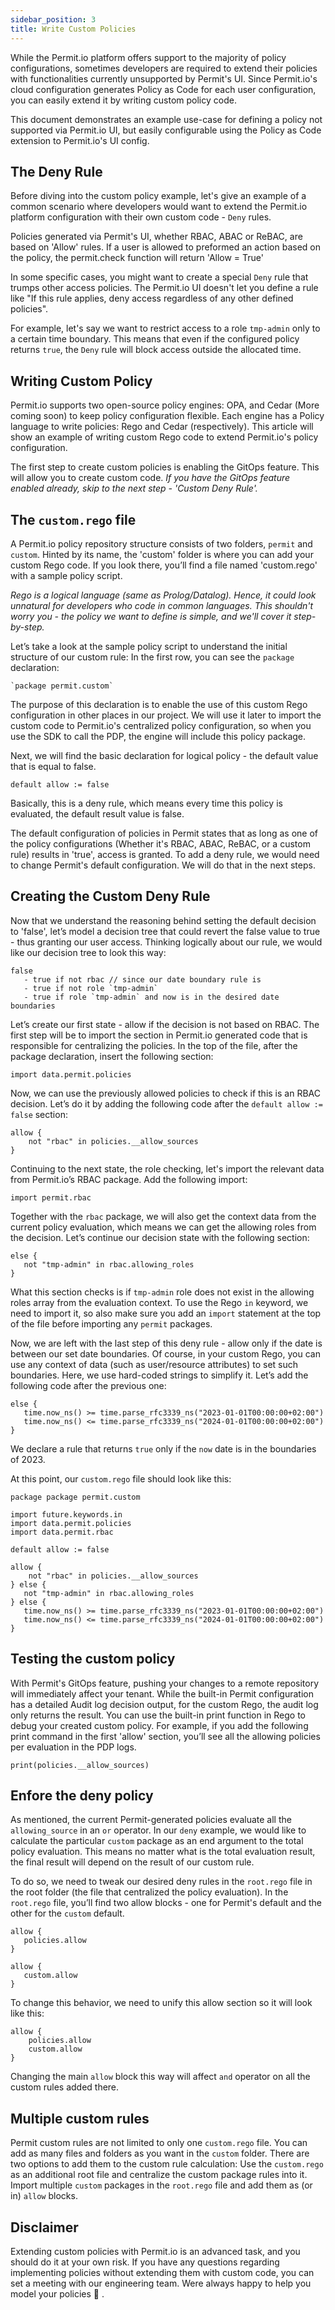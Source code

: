 ```yaml
---
sidebar_position: 3
title: Write Custom Policies
---
```


While the Permit.io platform offers support to the majority of policy configurations, sometimes developers are required to extend their policies with functionalities currently unsupported by Permit's UI.
Since Permit.io's cloud configuration generates Policy as Code for each user configuration, you can easily extend it by writing custom policy code.

This document demonstrates an example use-case for defining a policy not supported via Permit.io UI, but easily configurable using the Policy as Code extension to Permit.io's UI config.

##  The Deny Rule
Before diving into the custom policy example, let's give an example of a common scenario where developers would want to extend the Permit.io platform configuration with their own custom code - `Deny` rules.

Policies generated via Permit's UI, whether RBAC, ABAC or ReBAC, are based on 'Allow' rules. If a user is allowed to preformed an action based on the policy, the permit.check function will return 'Allow = True'

In some specific cases, you might want to create a special `Deny` rule that trumps other access policies. The Permit.io UI doesn't let you define a rule like "If this rule applies, deny access regardless of any other defined policies". 

For example, let's say we want to restrict access to a role `tmp-admin` only to a certain time boundary. This means that even if the configured policy returns `true`, the `Deny` rule will block access outside the allocated time.

## Writing Custom Policy
Permit.io supports two open-source policy engines: OPA, and Cedar (More coming soon) to keep policy configuration flexible.
Each engine has a Policy language to write policies: Rego and Cedar (respectively). This article will show an example of writing custom Rego code to extend Permit.io's policy configuration.

The first step to create custom policies is enabling the GitOps feature. This will allow you to create custom code.
_If you have the GitOps feature enabled already, skip to the next step - 'Custom Deny Rule'._

## The `custom.rego` file
A Permit.io policy repository structure consists of two folders, `permit` and `custom`.
Hinted by its name, the 'custom' folder is where you can add your custom Rego code. If you look there, you’ll find a file named 'custom.rego' with a sample policy script.

_Rego is a logical language (same as Prolog/Datalog). Hence, it could look unnatural for developers who code in common languages. This shouldn't worry you - the policy we want to define is simple, and we'll cover it step-by-step._

Let’s take a look at the sample policy script to understand the initial structure of our custom rule:
In the first row, you can see the `package` declaration:

```
`package permit.custom` 
```
The purpose of this declaration is to enable the use of this custom Rego configuration in other places in our project.
We will use it later to import the custom code to Permit.io's centralized policy configuration, so when you use the SDK to call the PDP, the engine will include this policy package.

Next, we will find the basic declaration for logical policy - the default value that is equal to false.
```
default allow := false
```
Basically, this is a deny rule, which means every time this policy is evaluated, the default result value is false.

The default configuration of policies in Permit states that as long as one of the policy configurations (Whether it's RBAC, ABAC, ReBAC, or a custom rule) results in 'true', access is granted. 
To add a deny rule, we would need to change Permit's default configuration. We will do that in the next steps. 

## Creating the Custom Deny Rule

Now that we understand the reasoning behind setting the default decision to 'false', let’s model a decision tree that could revert the false value to true - thus granting our user access. 
Thinking logically about our rule, we would like our decision tree to look this way:

```
false
   - true if not rbac // since our date boundary rule is 
   - true if not role `tmp-admin`
   - true if role `tmp-admin` and now is in the desired date boundaries
```

Let’s create our first state - allow if the decision is not based on RBAC.
The first step will be to import the section in Permit.io generated code that is responsible for centralizing the policies. In the top of the file, after the package declaration, insert the following section:

```
import data.permit.policies
```
Now, we can use the previously allowed policies to check if this is an RBAC decision.
Let’s do it by adding the following code after the `default allow := false` section:
```
allow {
    not "rbac" in policies.__allow_sources
}
```

Continuing to the next state, the role checking, let's import the relevant data from Permit.io’s RBAC package. Add the following import:

```
import permit.rbac
```

Together with the `rbac` package, we will also get the context data from the current policy evaluation, which means we can get the allowing roles from the decision.
Let’s continue our decision state with the following section:

```
else {
   not "tmp-admin" in rbac.allowing_roles
}
```
What this section checks is if `tmp-admin` role does not exist in the allowing roles array from the evaluation context.
To use the Rego `in` keyword, we need to import it, so also make sure you add an `import` statement at the top of the file before importing any `permit` packages.

Now, we are left with the last step of this deny rule - allow only if the date is between our set date boundaries.
Of course, in your custom Rego, you can use any context of data (such as user/resource attributes) to set such boundaries. Here, we use hard-coded strings to simplify it.
Let’s add the following code after the previous one:
```
else {
   time.now_ns() >= time.parse_rfc3339_ns("2023-01-01T00:00:00+02:00")
   time.now_ns() <= time.parse_rfc3339_ns("2024-01-01T00:00:00+02:00")
}
```
We declare a rule that returns `true` only if the `now` date is in the boundaries of 2023.

At this point, our `custom.rego` file should look like this:
```
package package permit.custom

import future.keywords.in
import data.permit.policies
import data.permit.rbac

default allow := false

allow {
    not "rbac" in policies.__allow_sources
} else {
   not "tmp-admin" in rbac.allowing_roles
} else {
   time.now_ns() >= time.parse_rfc3339_ns("2023-01-01T00:00:00+02:00")
   time.now_ns() <= time.parse_rfc3339_ns("2024-01-01T00:00:00+02:00")
}
```

## Testing the custom policy
With Permit's GitOps feature, pushing your changes to a remote repository will immediately affect your tenant.
While the built-in Permit configuration has a detailed Audit log decision output, for the custom Rego, the audit log only returns the result.
You can use the built-in print function in Rego to debug your created custom policy.
For example, if you add the following print command in the first 'allow' section, you’ll see all the allowing policies per evaluation in the PDP logs.
```
print(policies.__allow_sources)
```

## Enfore the deny policy
As mentioned, the current Permit-generated policies evaluate all the `allowing_source` in an `or` operator.
In our `deny` example, we would like to calculate the particular `custom` package as an end argument to the total policy evaluation.
This means no matter what is the total evaluation result, the final result will depend on the result of our custom rule.

To do so, we need to tweak our desired deny rules in the `root.rego` file in the root folder (the file that centralized the policy evaluation).
In the `root.rego` file, you’ll find two allow blocks - one for Permit's default and the other for the `custom` default.

```
allow {
   policies.allow
}

allow {
   custom.allow
}
```
To change this behavior, we need to unify this allow section so it will look like this:
```
allow {
    policies.allow
    custom.allow
}
```
Changing the main `allow` block this way will affect `and` operator on all the custom rules added there.

## Multiple custom rules
Permit custom rules are not limited to only one `custom.rego` file.
You can add as many files and folders as you want in the `custom` folder. There are two options to add them to the custom rule calculation:
Use the `custom.rego` as an additional root file and centralize the custom package rules into it.
Import multiple `custom` packages in the `root.rego` file and add them as (or in) `allow` blocks.

## Disclaimer
Extending custom policies with Permit.io is an advanced task, and you should do it at your own risk.
If you have any questions regarding implementing policies without extending them with custom code, you can set a meeting with our engineering team. Were always happy to help you model your policies :slightly_smiling_face: .
